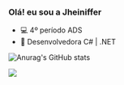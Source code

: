 ### Olá! eu sou a Jheiniffer
- 💻 4º período ADS
- 🌱 Desenvolvedora C# | .NET  

![Anurag's GitHub stats](https://github-readme-stats.vercel.app/api?username=jheinifferoliveira&show_icons=true&theme=synthwave)

 <a href="https://www.linkedin.com/in/jheiniffer-oliveira-b39903244" tarfet="_blank"><img
src="https://img.shields.io/badge/LinkedIn-0077B5?style=for-the-badge&logo=linkedin&logoColor=white"
target="_blank"></a>
